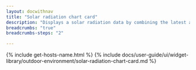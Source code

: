 ```yaml
---
layout: docwithnav
title: "Solar radiation chart card"
description: "Displays a solar radiation data by combining the latest and aggregated values with an optional simplified chart."
breadcrumbs: "true"
breadcrumbs-steps: "2"

---
```

{% include get-hosts-name.html %}
{% include docs/user-guide/ui/widget-library/outdoor-environment/solar-radiation-chart-card.md %}
